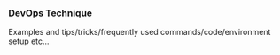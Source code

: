 ### DevOps Technique

Examples and tips/tricks/frequently used commands/code/environment setup etc...
